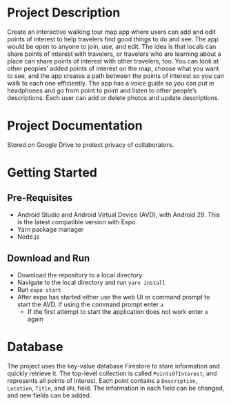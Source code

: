 # Project Description
Create an interactive walking tour map app where users can add and edit points of interest to help travelers find good things to do and see. The app would be open to anyone to join, use, and edit. The idea is that locals can share points of interest with travelers, or travelers who are learning about a place can share points of interest with other travelers, too. You can look at other peoples’ added points of interest on the map, choose what you want to see, and the app creates a path between the points of interest so you can walk to each one efficiently. The app has a voice guide so you can put in headphones and go from point to point and listen to other people’s descriptions. Each user can add or delete photos and update descriptions.

# Project Documentation
Stored on Google Drive to protect privacy of collaborators. 

# Getting Started
## Pre-Requisites
- Android Studio and Android Virtual Device (AVD), with Android 29. This is the latest compatible version with Expo. 
- Yarn package manager
- Node.js

## Download and Run
- Download the repository to a local directory
- Navigate to the local directory and run `yarn install`
- Run `expo start`
- After expo has started either use the web UI or command prompt to start the AVD. If using the command prompt enter `a`
	- If the first attempt to start the application does not work enter `a` again

# Database
The project uses the key-value database Firestore to store information and quickly retrieve it. The top-level collection is called `PointsOfInterest`, and represents all points of interest. Each point contains a `Description`, `Location`, `Title`, and `URL` field. The information in each field can be changed, and new fields can be added. 